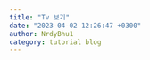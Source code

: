 ```yaml
---
title: "Tv 보기"
date: "2023-04-02 12:26:47 +0300"
author: NrdyBhu1
category: tutorial blog
---
```

